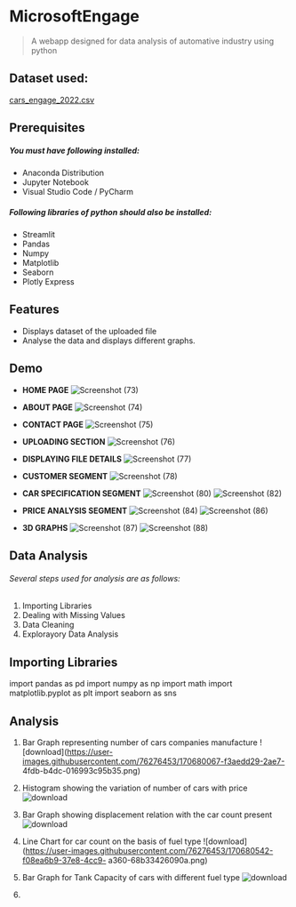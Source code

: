 # MicrosoftEngage
> A webapp designed for data analysis of automative industry using python

## Dataset used:
[cars_engage_2022.csv](https://github.com/Mimansasingh29/MicrosoftEngage/files/8785798/cars_engage_2022.csv)

## Prerequisites
##### You must have following installed:
* Anaconda Distribution
* Jupyter Notebook 
* Visual Studio Code / PyCharm
##### Following libraries of python should also be installed:
* Streamlit
* Pandas
* Numpy
* Matplotlib
* Seaborn
* Plotly Express

## Features
* Displays dataset of the uploaded file
* Analyse the data and displays different graphs.

## Demo
* **HOME PAGE**
![Screenshot (73)](https://user-images.githubusercontent.com/76276453/170674337-bb8b2ed4-d438-415e-845f-3ba2df0f6aa5.png)


* **ABOUT PAGE**
![Screenshot (74)](https://user-images.githubusercontent.com/76276453/170674619-3416edd4-c260-42f0-82d4-c53dc0dbdc34.png)


* **CONTACT PAGE**
![Screenshot (75)](https://user-images.githubusercontent.com/76276453/170674656-196b4f0f-f26a-4b1e-b44b-4978b651691d.png)


* **UPLOADING SECTION**
![Screenshot (76)](https://user-images.githubusercontent.com/76276453/170674752-4d214592-f1a9-4a6b-a3d0-4ad253e68f4a.png)


* **DISPLAYING FILE DETAILS** 
![Screenshot (77)](https://user-images.githubusercontent.com/76276453/170674836-55becf79-7684-4b5e-af26-6dfd8ec64b10.png)


* **CUSTOMER SEGMENT**
![Screenshot (78)](https://user-images.githubusercontent.com/76276453/170674960-0f1ed31e-9a03-4850-b940-6c19d27f2c2b.png)


* **CAR SPECIFICATION SEGMENT**
![Screenshot (80)](https://user-images.githubusercontent.com/76276453/170675030-7caed13b-7668-4d1d-b2df-22c12ca7e521.png)
![Screenshot (82)](https://user-images.githubusercontent.com/76276453/170675072-ed66a5e9-24f7-42cc-8d04-317ca287e07a.png)


* **PRICE ANALYSIS SEGMENT**
![Screenshot (84)](https://user-images.githubusercontent.com/76276453/170675124-da8ca55a-7c1d-495c-9a01-65780376b8a6.png)
![Screenshot (86)](https://user-images.githubusercontent.com/76276453/170675148-76b64d04-7177-40a6-b421-1d1139bea5b0.png)


* **3D GRAPHS**
![Screenshot (87)](https://user-images.githubusercontent.com/76276453/170675232-2c1e0e49-9e0c-474c-80fd-c997c20a7004.png)
![Screenshot (88)](https://user-images.githubusercontent.com/76276453/170675249-b396f42a-bbca-402b-b4b6-64cc52b4f535.png)


## Data Analysis
###### Several steps used for analysis are as follows:
1. Importing Libraries
2. Dealing with Missing Values
3. Data Cleaning
4. Explorayory Data Analysis

## Importing Libraries
  import pandas as pd
  import numpy as np
  import math
  import matplotlib.pyplot as plt
  import seaborn as sns
  
## Analysis
1. Bar Graph representing number of cars companies manufacture
   ![download](https://user-images.githubusercontent.com/76276453/170680067-f3aedd29-2ae7-      4fdb-b4dc-016993c95b35.png)

2. Histogram showing the variation of number of cars with price
   ![download](https://user-images.githubusercontent.com/76276453/170680281-eab73b13-46be-4941-922f-cefe7ce96834.png)
   
3. Bar Graph showing displacement relation with the car count present
   ![download](https://user-images.githubusercontent.com/76276453/170680477-41a357fe-59ed-40af-93bd-272d22229af4.png)

4. Line Chart for car count on the basis of fuel type
   ![download](https://user-images.githubusercontent.com/76276453/170680542-f08ea6b9-37e8-4cc9-  a360-68b33426090a.png)

5. Bar Graph for Tank Capacity of cars with different fuel type
   ![download](https://user-images.githubusercontent.com/76276453/170680715-67cfdb48-6d0b-4f63-9541-415c2979d69f.png)

6. 














